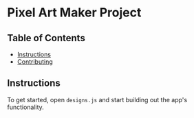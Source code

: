 # Pixel Art Maker Project

## Table of Contents

* [Instructions](#instructions)
* [Contributing](#contributing)

## Instructions

To get started, open `designs.js` and start building out the app's functionality.